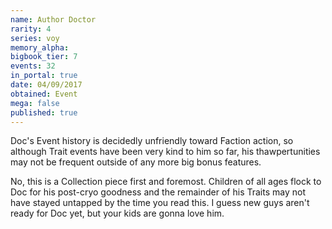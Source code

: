 ```yaml
---
name: Author Doctor
rarity: 4
series: voy
memory_alpha:
bigbook_tier: 7
events: 32
in_portal: true
date: 04/09/2017
obtained: Event
mega: false
published: true
---
```


Doc's Event history is decidedly unfriendly toward Faction action, so although Trait events have been very kind to him so far, his thawpertunities may not be frequent outside of any more big bonus features. 

No, this is a Collection piece first and foremost. Children of all ages flock to Doc for his post-cryo goodness and the remainder of his Traits may not have stayed untapped by the time you read this. I guess new guys aren't ready for Doc yet, but your kids are gonna love him.

